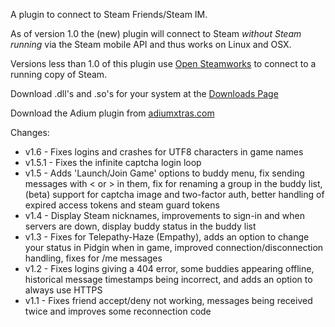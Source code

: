 A plugin to connect to Steam Friends/Steam IM.

As of version 1.0 the (new) plugin will connect to Steam *without Steam running* via the Steam mobile API and thus works on Linux and OSX.

Versions less than 1.0 of this plugin use [Open Steamworks](http://opensteamworks.org/) to connect to a running copy of Steam.

Download .dll's and .so's for your system at the [Downloads Page](https://github.com/EionRobb/pidgin-opensteamworks/releases)

Download the Adium plugin from [adiumxtras.com](http://adiumxtras.com/index.php?a=xtras&xtra_id=8339)

Changes:
  * v1.6 - Fixes logins and crashes for UTF8 characters in game names
  * v1.5.1 - Fixes the infinite captcha login loop
  * v1.5 - Adds 'Launch/Join Game' options to buddy menu, fix sending messages with < or > in them, fix for renaming a group in the buddy list, (beta) support for captcha image and two-factor auth, better handling of expired access tokens and steam guard tokens
  * v1.4 - Display Steam nicknames, improvements to sign-in and when servers are down, display buddy status in the buddy list
  * v1.3 - Fixes for Telepathy-Haze (Empathy), adds an option to change your status in Pidgin when in game, improved connection/disconnection handling, fixes for /me messages
  * v1.2 - Fixes logins giving a 404 error, some buddies appearing offline, historical message timestamps being incorrect,  and adds an option to always use HTTPS
  * v1.1 - Fixes friend accept/deny not working, messages being received twice and improves some reconnection code

